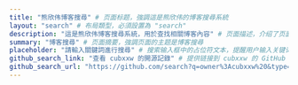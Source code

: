 ```yaml
---
title: "熊欣伟博客搜尋" # 页面标题，強調這是熊欣伟的博客搜尋系統
layout: "search" # 布局類型，必須設置為 "search"
description: "這是熊欣伟博客搜尋系統，用於查找相關博客內容" # 页面描述，介绍了页面的用途和功能
summary: "博客搜尋" # 页面摘要，強調页面的主题是博客搜尋
placeholder: "請輸入關鍵詞進行搜尋" # 搜索输入框中的占位符文本，提醒用户输入关键词
github_search_link: "查看 cubxxw 的開源記錄" # 提供链接到 cubxxw 的 GitHub 开源记录的选项
github_search_url: "https://github.com/search?q=owner%3Acubxxw%20&type=code" # 实际链接到 cubxxw 的 GitHub 开源记录的 URL
---
```

